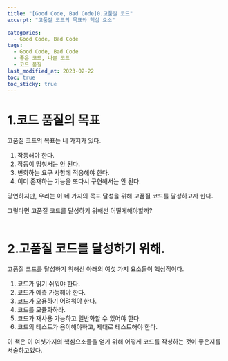 ```yaml
---
title: "[Good Code, Bad Code]0.고품질 코드"
excerpt: "고품질 코드의 목표와 핵심 요소"

categories:
  - Good Code, Bad Code
tags:
  - Good Code, Bad Code
  - 좋은 코드, 나쁜 코드
  - 코드 품질
last_modified_at: 2023-02-22
toc: true
toc_sticky: true
---
```


# 1.코드 품질의 목표
고품질 코드의 목표는 네 가지가 있다.  

1. 작동해야 한다.
2. 작동이 멈춰서는 안 된다.
3. 변화하는 요구 사항에 적응해야 한다.
4. 이미 존재하는 기능을 또다시 구현해서는 안 된다.

당연하지만, 우리는 이 네 가지의 목표 달성을 위해 고품질 코드를 달성하고자 한다.   

그렇다면 고품질 코드를 달성하기 위해선 어떻게해야할까?  
<br>

# 2.고품질 코드를 달성하기 위해.
고품질 코드를 달성하기 위해선 아래의 여섯 가지 요소들이 핵심적이다.   

1. 코드가 읽기 쉬워야 한다.
2. 코드가 예측 가능해야 한다.
3. 코드가 오용하기 어려워야 한다.
4. 코드를 모듈화하라.
5. 코드가 재사용 가능하고 일반화할 수 있어야 한다.
6. 코드의 테스트가 용이해야하고, 제대로 테스트해야 한다.  

이 책은 이 여섯가지의 핵심요소들을 얻기 위해 어떻게 코드를 작성하는 것이 좋은지를 서술하고있다.   